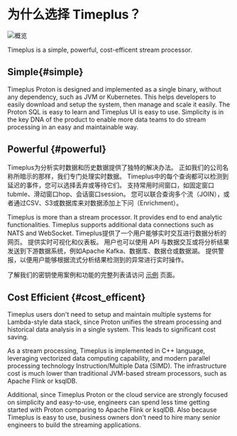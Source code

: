 # 为什么选择 Timeplus？

![概览](/img/overview.png)

Timeplus is a simple, powerful, cost-efficent stream processor.

## Simple{#simple}

Timeplus Proton is designed and implemented as a single binary, without any dependency, such as JVM or Kubernetes. This helps developers to easily download and setup the system, then manage and scale it easily. The Proton SQL is easy to learn and Timeplus UI is easy to use. Simplicity is in the key DNA of the product to enable more data teams to do stream processing in an easy and maintainable way.

## Powerful {#powerful}

Timeplus为分析实时数据和历史数据提供了独特的解决办法。 正如我们的公司名称所暗示的那样，我们专门处理实时数据。 Timeplus中的每个查询都可以检测到延迟的事件，您可以选择丢弃或等待它们。 支持常用时间窗口，如固定窗口tubmle、滑动窗口hop、会话窗口session。 您可以联合查询多个流（JOIN），或者通过CSV、S3或数据库来对数据添加上下问（Enrichment）。

Timeplus is more than a stream processor. It provides end to end analytic functionalities.  Timeplus supports additional data connections such as NATS and WebSocket.  Timeplus提供了一个用户能够实时交互进行数据分析的网页。  提供实时可视化和仪表板。  用户也可以使用 API 与数据交互或将分析结果发送到下游数据系统，例如Apache Kafka、数据库、数据仓或数据湖。 提供警报，以便用户能够根据流式分析结果检测到的异常进行实时操作。

了解我们的密钥使用案例和功能的完整列表请访问 [示例](showcases) 页面。



## Cost Efficient {#cost_efficent}

Timeplus users don't need to setup and maintain multiple systems for Lambda-style data stack, since Proton unifies the stream processing and historical data analysis in a single system. This leads to significant cost saving.

As a stream processing, Timeplus is implemented in C++ language, leveraging vectorized data computing capability, and modern parallel processing technology Instruction/Multiple Data (SIMD). The infrastructure cost is much lower than traditional JVM-based stream processors, such as Apache Flink or ksqlDB.

Additional, since Timeplus Proton or the cloud service are strongly focused on simplicity and easy-to-use, engineers can spend less time getting started with Proton comparing to Apache Flink or ksqlDB. Also because Timeplus is easy to use, business owners don't need to hire many senior engineers to build the streaming applications.
